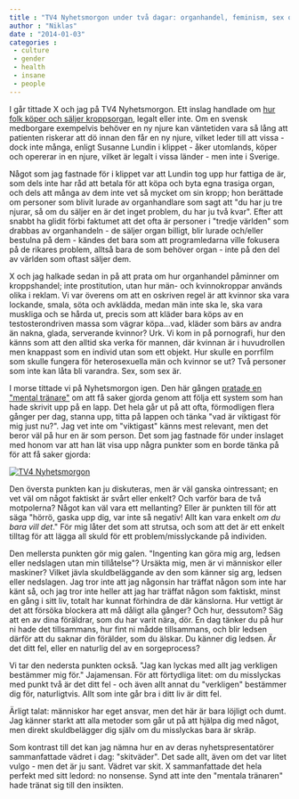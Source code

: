 ```yaml
---
title : "TV4 Nyhetsmorgon under två dagar: organhandel, feminism, sex och att skulden är din när du mår dåligt"
author : "Niklas"
date : "2014-01-03"
categories : 
 - culture
 - gender
 - health
 - insane
 - people
---
```


I går tittade X och jag på TV4 Nyhetsmorgon. Ett inslag handlade om [hur folk köper och säljer kroppsorgan](http://www.tv4.se/nyhetsmorgon/klipp/handel-med-illegala-organ-%C3%B6kar-i-sverige-2517497), legalt eller inte. Om en svensk medborgare exempelvis behöver en ny njure kan väntetiden vara så lång att patienten riskerar att dö innan den får en ny njure, vilket leder till att vissa - dock inte många, enligt Susanne Lundin i klippet - åker utomlands, köper och opererar in en njure, vilket är legalt i vissa länder - men inte i Sverige.

Något som jag fastnade för i klippet var att Lundin tog upp hur fattiga de är, som dels inte har råd att betala för att köpa och byta egna trasiga organ, och dels att många av dem inte vet så mycket om sin kropp; hon berättade om personer som blivit lurade av organhandlare som sagt att "du har ju tre njurar, så om du säljer en är det inget problem, du har ju två kvar". Efter att snabbt ha glidit förbi faktumet att det ofta är personer i "tredje världen" som drabbas av organhandeln - de säljer organ billigt, blir lurade och/eller bestulna på dem - kändes det bara som att programledarna ville fokusera på de rikares problem, alltså bara de som behöver organ - inte på den del av världen som oftast säljer dem.

X och jag halkade sedan in på att prata om hur organhandel påminner om kroppshandel; inte prostitution, utan hur män- och kvinnokroppar används olika i reklam. Vi var överens om att en oskriven regel är att kvinnor ska vara lockande, smala, söta och avklädda, medan män inte ska le, ska vara muskliga och se hårda ut, precis som att kläder bara köps av en testosterondriven massa som vägrar köpa...vad, kläder som bärs av andra än nakna, glada, serverande kvinnor? Urk. Vi kom in på pornografi, hur den känns som att den alltid ska verka för mannen, där kvinnan är i huvudrollen men knappast som en individ utan som ett objekt. Hur skulle en porrfilm som skulle fungera för heterosexuella män och kvinnor se ut? Två personer som inte kan låta bli varandra. Sex, som sex är.

I morse tittade vi på Nyhetsmorgon igen. Den här gången [pratade en "mental tränare"](http://www.tv4.se/nyhetsmorgon/klipp/s%C3%A5-g%C3%B6r-du-verklighet-av-dina-dr%C3%B6mmar-2517937) om att få saker gjorda genom att följa ett system som han hade skrivit upp på en lapp. Det hela går ut på att ofta, förmodligen flera gånger per dag, stanna upp, titta på lappen och tänka "vad är viktigast för mig just nu?". Jag vet inte om "viktigast" känns mest relevant, men det beror väl på hur en är som person. Det som jag fastnade för under inslaget med honom var att han lät visa upp några punkter som en borde tänka på för att få saker gjorda:

[![TV4 Nyhetsmorgon](https://niklasblog.com/wp-content/2014-01-03_1340.png)](https://niklasblog.com/wp-content/2014-01-03_1340.png)

Den översta punkten kan ju diskuteras, men är väl ganska ointressant; en vet väl om något faktiskt är svårt eller enkelt? Och varför bara de två motpolerna? Något kan väl vara ett mellanting? Eller är punkten till för att säga "hörrö, gaska upp dig, var inte så negativ! Allt kan vara enkelt _om du bara vill det_." För mig låter det som att strutsa, och som att det är ett enkelt tilltag för att lägga all skuld för ett problem/misslyckande på individen.

Den mellersta punkten gör mig galen. "Ingenting kan göra mig arg, ledsen eller nedslagen utan min tillåtelse"? Ursäkta mig, men är vi människor eller maskiner? Vilket jävla skuldbeläggande av den som känner sig arg, ledsen eller nedslagen. Jag tror inte att jag någonsin har träffat någon som inte har känt så, och jag tror inte heller att jag har träffat någon som faktiskt, minst en gång i sitt liv, totalt har kunnat förhindra de där känslorna. Hur vettigt är det att försöka blockera att må dåligt alla gånger? Och hur, dessutom? Säg att en av dina föräldrar, som du har varit nära, dör. En dag tänker du på hur ni hade det tillsammans, hur fint ni mådde tillsammans, och blir ledsen därför att du saknar din förälder, som du älskar. Du känner dig ledsen. Är det ditt fel, eller en naturlig del av en sorgeprocess?

Vi tar den nedersta punkten också. "Jag kan lyckas med allt jag verkligen bestämmer mig för." Jajamensan. För att förtydliga litet: om du misslyckas med punkt två är det ditt fel - och även allt annat du "verkligen" bestämmer dig för, naturligtvis. Allt som inte går bra i ditt liv är ditt fel.

Ärligt talat: människor har eget ansvar, men det här är bara löjligt och dumt. Jag känner starkt att alla metoder som går ut på att hjälpa dig med något, men direkt skuldbelägger dig själv om du misslyckas bara är skräp.

Som kontrast till det kan jag nämna hur en av deras nyhetspresentatörer sammanfattade vädret i dag: "skitväder". Det sade allt, även om det var litet vulgo - men det är ju sant. Vädret var skit. X sammanfattade det hela perfekt med sitt ledord: no nonsense. Synd att inte den "mentala tränaren" hade tränat sig till den insikten.
